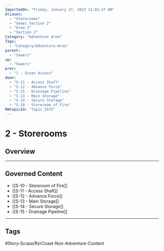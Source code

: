 ```yaml
---
ImportedOn: "Friday, January 27, 2023 12:02:47 AM"
Aliases:
  - "Storerooms"
  - "Sewer Section 2"
  - "Area 2"
  - "Section 2"
Category: "Adventure Area"
Tags:
  - "Category/Adventure-Area"
parent:
  - "Sewers"
up:
  - "Sewers"
prev:
  - "1 - Ocean Access"
down:
  - "S-11 - Access Shaft"
  - "S-12 - Advance Force"
  - "S-15 - Drainage Pipeline"
  - "S-13 - Main Storage"
  - "S-14 - Secure Storage"
  - "S-10 - Storeroom of Fire"
RWtopicId: "Topic_5575"
---
```

# 2 - Storerooms
## Overview
---
## Governed Content
- [[S-10 - Storeroom of Fire]]
- [[S-11 - Access Shaft]]
- [[S-12 - Advance Force]]
- [[S-13 - Main Storage]]
- [[S-14 - Secure Storage]]
- [[S-15 - Drainage Pipeline]]


---
## Tags
#Story-Scope/RzrCoast-Non-Adventure-Content


